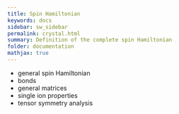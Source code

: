 ```yaml
---
title: Spin Hamiltonian
keywords: docs
sidebar: sw_sidebar
permalink: crystal.html
summary: Definition of the complete spin Hamiltonian
folder: documentation
mathjax: true
---
```


* general spin Hamiltonian
* bonds
* general matrices
* single ion properties
* tensor symmetry analysis